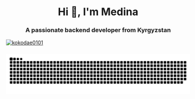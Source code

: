 <h1 align="center">Hi 👋, I'm Medina</h1>
<h3 align="center">A passionate backend developer from Kyrgyzstan</h3>
<p align="left"> <a href="https://github.com/ryo-ma/github-profile-trophy"><img src="https://github-profile-trophy.vercel.app/?username=kokodae0101" alt="kokodae0101" /></a> </p>
<h3 align="left"></h3>
<p align="left"><img src="https://github.com/Platane/snk/raw/output/github-contribution-grid-snake.svg" alt style="max-width: 100%;">

